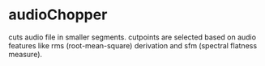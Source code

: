 # audioChopper

cuts audio file in smaller segments. cutpoints are selected based on audio features like rms (root-mean-square) derivation and sfm (spectral flatness measure).
